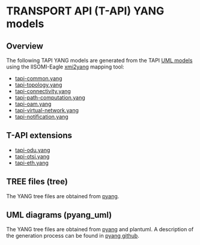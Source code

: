 # TRANSPORT API (T-API) YANG models

## Overview

The following TAPI YANG models are generated from the TAPI [UML models](https://github.com/OpenNetworkingFoundation/TAPI/tree/develop/UML) using the IISOMI-Eagle [xmi2yang](https://github.com/OpenNetworkingFoundation/EAGLE-Open-Model-Profile-and-Tools/tree/ToolChain/UmlYangTools/xmi2yang) mapping tool:

- [tapi-common.yang](tapi-common.yang)
- [tapi-topology.yang](tapi-topology.yang)
- [tapi-connectivity.yang](tapi-connectivity.yang)
- [tapi-path-computation.yang](tapi-path-computation.yang)
- [tapi-oam.yang](tapi-oam.yang)
- [tapi-virtual-network.yang](tapi-virtual-network.yang)
- [tapi-notification.yang](tapi-notification.yang)

## T-API extensions
- [tapi-odu.yang](tapi-odu.yang)
- [tapi-otsi.yang](tapi-otsi.yang)
- [tapi-eth.yang](tapi-eth.yang)

## TREE files (tree)
The YANG tree files are obtained from [pyang](https://github.com/mbj4668/pyang).

## UML diagrams (pyang_uml)
The YANG tree files are obtained from [pyang](https://github.com/mbj4668/pyang) and plantuml. 
A description of the generation process can be found in [pyang github](https://github.com/mbj4668/pyang/wiki/UMLOutput).

